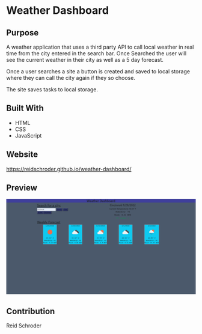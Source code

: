 # Weather Dashboard


## Purpose
A weather application that uses a third party API to call local weather in real time from the city entered in the search bar.
Once Searched the user will see the current weather in their city as well as a 5 day forecast.

Once a user searches a site a button is created and saved to local storage where they can call the city again if they so choose.

The site saves tasks to local storage.
## Built With
* HTML
* CSS
* JavaScript

## Website
https://reidschroder.github.io/weather-dashboard/


## Preview
![Alt text](./assets/images/weather_dashboard_screenshot.png "Weather Dashboard")

## Contribution
Reid Schroder